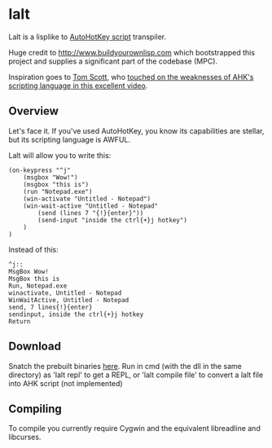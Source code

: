 # lalt
Lalt is a lisplike to [AutoHotKey script](http://ahkscript.org) transpiler.

Huge credit to http://www.buildyourownlisp.com which bootstrapped this project and supplies a significant part of the codebase (MPC).

Inspiration goes to [Tom Scott](http://tomscott.com), who [touched on the weaknesses of AHK's scripting language in this excellent 
video](https://www.youtube.com/watch?v=lIFE7h3m40U).

Overview
--------

Let's face it. If you've used AutoHotKey, you know its capabilities are stellar, but its scripting language is AWFUL.

Lalt will allow you to write this:

```
(on-keypress "^j"
	(msgbox "Wow!")
	(msgbox "this is")
	(run "Notepad.exe")
	(win-activate "Untitled - Notepad")
	(win-wait-active "Untitled - Notepad"
		(send (lines 7 "{!}{enter}"))
		(send-input "inside the ctrl{+}j hotkey")
	)
)
```

Instead of this:

```
^j::
MsgBox Wow!
MsgBox this is
Run, Notepad.exe
winactivate, Untitled - Notepad
WinWaitActive, Untitled - Notepad
send, 7 lines{!}{enter}
sendinput, inside the ctrl{+}j hotkey
Return
```

Download
--------

Snatch the prebuilt binaries [here](https://github.com/ianremsen/lalt/releases/new).
Run in cmd (with the dll in the same directory) as 'lalt repl' to get a REPL, or 'lalt compile file' to convert a lalt file into AHK script (not implemented)

Compiling
---------

To compile you currently require Cygwin and the equivalent libreadline and libcurses.
